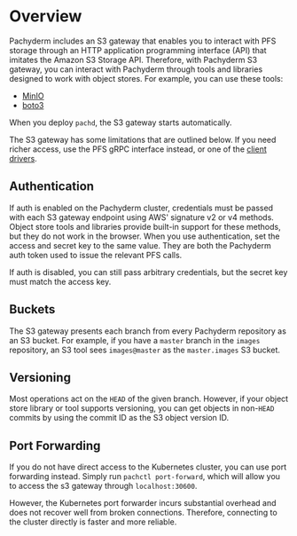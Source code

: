 # Overview

Pachyderm includes an S3 gateway that enables you to interact with PFS storage
through an HTTP application programming interface (API) that imitates the Amazon
S3 Storage API. Therefore, with Pachyderm S3 gateway, you can interact with
Pachyderm through tools and libraries designed to work with object stores. For
example, you can use these tools:

-   [MinIO](https://docs.min.io/docs/minio-client-complete-guide)
-   [boto3](https://boto3.amazonaws.com/v1/documentation/api/latest/index.html)

When you deploy `pachd`, the S3 gateway starts automatically.

The S3 gateway has some limitations that are outlined below. If you need richer
access, use the PFS gRPC interface instead, or one of the
[client drivers](https://github.com/pachyderm/python-pachyderm).

## Authentication

If auth is enabled on the Pachyderm cluster, credentials must be passed with
each S3 gateway endpoint using AWS' signature v2 or v4 methods. Object store
tools and libraries provide built-in support for these methods, but they do not
work in the browser. When you use authentication, set the access and secret key
to the same value. They are both the Pachyderm auth token used to issue the
relevant PFS calls.

If auth is disabled, you can still pass arbitrary credentials, but the secret
key must match the access key.

## Buckets

The S3 gateway presents each branch from every Pachyderm repository as an S3
bucket. For example, if you have a `master` branch in the `images` repository,
an S3 tool sees `images@master` as the `master.images` S3 bucket.

## Versioning

Most operations act on the `HEAD` of the given branch. However, if your object
store library or tool supports versioning, you can get objects in non-`HEAD`
commits by using the commit ID as the S3 object version ID.

## Port Forwarding

If you do not have direct access to the Kubernetes cluster, you can use port
forwarding instead. Simply run `pachctl port-forward`, which will allow you to
access the s3 gateway through `localhost:30600`.

However, the Kubernetes port forwarder incurs substantial overhead and does not
recover well from broken connections. Therefore, connecting to the cluster
directly is faster and more reliable.
